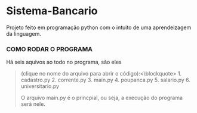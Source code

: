 # Sistema-Bancario

Projeto feito em programação python com o intuito de uma aprendeizagem da linguagem.

### COMO RODAR O PROGRAMA

Há seis aquivos ao todo no programa, são eles 
<blockquote>(clique no nome do arquivo para abrir o código):<\blockquote>
1. cadastro.py
2. corrente.py
3. main.py 
4. poupanca.py
5. salario.py
6. universitario.py

O arquivo main.py é o princpial, ou seja, a execução do programa será nele. 

